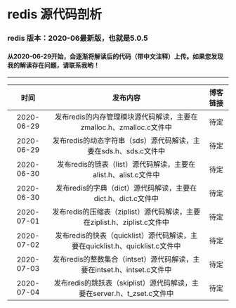 # redis 源代码剖析
###  redis 版本：2020-06最新版，也就是5.0.5
#### 从2020-06-29开始，会逐渐将解读后的代码（带中文注释）上传。如果您发现我的解读存在问题，请联系我哟！
----
时间|发布内容|博客链接
:--:|:--:|:--:
2020-06-29|发布redis的内存管理模块源代码解读，主要在zmalloc.h、zmalloc.c文件中|待定
2020-06-29|发布redis的动态字符串（sds）源代码解读，主要在sds.h、sds.c文件中|待定
2020-06-30|发布redis的链表（list）源代码解读，主要在alist.h、alist.c文件中|待定
2020-06-30|发布redis的字典（dict）源代码解读，主要在dict.h、dict.c文件中|待定
2020-07-01|发布redis的压缩表（ziplist）源代码解读，主要在ziplist.h、ziplist.c文件中|待定
2020-07-02|发布redis的快表（quicklist）源代码解读，主要在quicklist.h、quicklist.c文件中|待定
2020-07-03|发布redis的整数集合（intset）源代码解读，主要在intset.h、intset.c文件中|待定
2020-07-04|发布redis的跳跃表（skiplist）源代码解读，主要在server.h、t_zset.c文件中|待定
